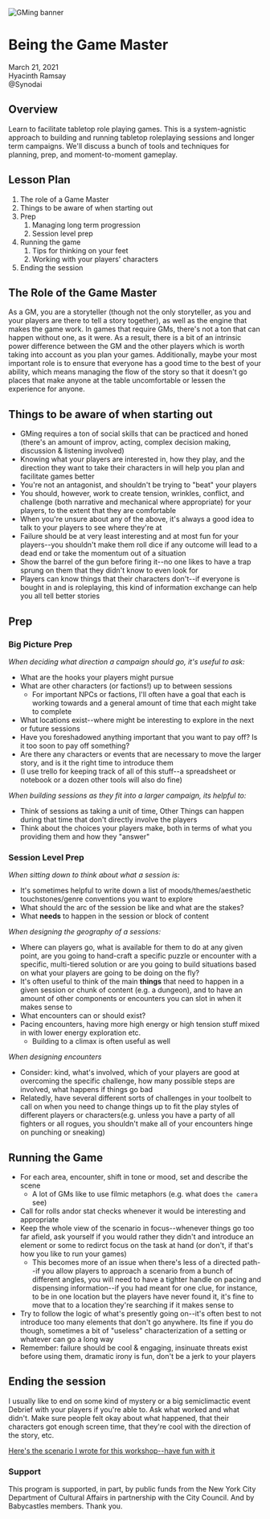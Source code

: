 ![GMing banner](images/gm.png)

# Being the Game Master

March 21, 2021  
Hyacinth Ramsay  
@Synodai  

## Overview
Learn to facilitate tabletop role playing games. This is a system-agnistic approach to building and running tabletop roleplaying sessions and longer term campaigns. We'll discuss a bunch of tools and techniques for planning, prep, and moment-to-moment gameplay.

## Lesson Plan
1. The role of a Game Master
2. Things to be aware of when starting out
3. Prep
   1. Managing long term progression
   2. Session level prep
4. Running the game
   1. Tips for thinking on your feet
   2. Working with your players' characters
5. Ending the session

## The Role of the Game Master
As a GM, you are a storyteller (though not the only storyteller, as you and your players are there to tell a story together), as well as the engine that makes the game work. In games that require GMs, there's not a ton that can happen without one, as it were. As a result, there is a bit of an intrinsic power difference between the GM and the other players which is worth taking into account as you plan your games. Additionally, maybe your most important role is to ensure that everyone has a good time to the best of your ability, which means managing the flow of the story so that it doesn't go places that make anyone at the table uncomfortable or lessen the experience for anyone.

## Things to be aware of when starting out
- GMing requires a ton of social skills that can be practiced and honed (there's an amount of improv, acting, complex decision making, discussion & listening involved)
- Knowing what your players are interested in, how they play, and the direction they want to take their characters in will help you plan and facilitate games better
- You're not an antagonist, and shouldn't be trying to "beat" your players
- You should, however, work to create tension, wrinkles, conflict, and challenge (both narrative and mechanical where appropriate) for your players, to the extent that they are comfortable
- When you're unsure about any of the above, it's always a good idea to talk to your players to see where they're at
- Failure should be at very least interesting and at most fun for your players--you shouldn't make them roll dice if any outcome will lead to a dead end or take the momentum out of a situation
- Show the barrel of the gun before firing it--no one likes to have a trap sprung on them that they didn't know to even look for
- Players can know things that their characters don't--if everyone is bought in and is roleplaying, this kind of information exchange can help you all tell better stories

## Prep

### Big Picture Prep
*When deciding what direction a campaign should go, it's useful to ask:*
- What are the hooks your players might pursue
- What are other characters (or factions!) up to between sessions
  - For important NPCs or factions, I'll often have a goal that each is working towards and a general amount of time that each might take to complete
- What locations exist--where might be interesting to explore in the next or future sessions
- Have you foreshadowed anything important that you want to pay off? Is it too soon to pay off something?
- Are there any characters or events that are necessary to move the larger story, and is it the right time to introduce them
- (I use trello for keeping track of all of this stuff--a spreadsheet or notebook or a dozen other tools will also do fine)

*When building sessions as they fit into a larger campaign, its helpful to:*
- Think of sessions as taking a unit of time, Other Things can happen during that time that don't directly involve the players
- Think about the choices your players make, both in terms of what you providing them and how they "answer"

### Session Level Prep
*When sitting down to think about what a session is:*
- It's sometimes helpful to write down a list of moods/themes/aesthetic touchstones/genre conventions you want to explore
- What should the arc of the session be like and what are the stakes?
- What **needs** to happen in the session or block of content

*When designing the geography of a sessions:*
- Where can players go, what is available for them to do at any given point, are you going to hand-craft a specific puzzle or encounter with a specific, multi-tiered solution or are you going to build situations based on what your players are going to be doing on the fly?
- It's often useful to think of the main **things** that need to happen in a given session or chunk of content (e.g. a dungeon), and to have an amount of other components or encounters you can slot in when it makes sense to
- What encounters can or should exist?
- Pacing encounters, having more high energy or high tension stuff mixed in with lower energy exploration etc.
  - Building to a climax is often useful as well

*When designing encounters*
- Consider: kind, what's involved, which of your players are good at overcoming the specific challenge, how many possible steps are involved, what happens if things go bad
- Relatedly, have several different sorts of challenges in your toolbelt to call on when you need to change things up to fit the play styles of different players or characters(e.g. unless you have a party of all fighters or all rogues, you shouldn't make all of your encounters hinge on punching or sneaking)

## Running the Game
- For each area, encounter, shift in tone or mood, set and describe the scene
  - A lot of GMs like to use filmic metaphors (e.g. what does `the camera` see)
- Call for rolls andor stat checks whenever it would be interesting and appropriate
- Keep the whole view of the scenario in focus--whenever things go too far afield, ask yourself if you would rather they didn't and introduce an element or some to redirct focus on the task at hand (or don't, if that's how you like to run your games)
  - This becomes more of an issue when there's less of a directed path--if you allow players to approach a scenario from a bunch of different angles, you will need to have a tighter handle on pacing and dispensing information--if you had meant for one clue, for instance, to be in one location but the players have never found it, it's fine to move that to a location they're searching if it makes sense to
- Try to follow the logic of what's presently going on--it's often best to not introduce too many elements that don't go anywhere. Its fine if you do though, sometimes a bit of "useless" characterization of a setting or whatever can go a long way
- Remember: failure should be cool & engaging, insinuate threats exist before using them, dramatic irony is fun, don't be a jerk to your players

## Ending the session
I usually like to end on some kind of mystery or a big semiclimactic event
Debrief with your players if you're able to. Ask what worked and what didn't. Make sure people felt okay about what happened, that their characters got enough screen time, that they're cool with the direction of the story, etc.

[Here's the scenario I wrote for this workshop--have fun with it](https://hyacinthnil.itch.io/a-disappearance-in-winterbreach/download/UO9Q2Juz2SZIcKPwwkF2F5FqE_y_9UmY8xjfz_Cv)


### Support

This program is supported, in part, by public funds from the New York City Department of Cultural Affairs in partnership with the City Council. And by Babycastles members. Thank you.

